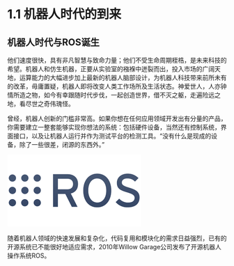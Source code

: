 # 1.1 机器人时代的到来

## 机器人时代与ROS诞生

他们速度很快，具有非凡智慧与致命力量；他们不受生命周期桎梏，是未来科技的希望。机器人和仿生机器，正要从实验室的襁褓中迸裂而出，投入市场的广阔天地，运算能力的大幅进步加上最新的机器人脑部设计，为机器人科技带来前所未有的改革，毋庸置疑，机器人即将改变人类工作场所及生活状态。神爱世人，人亦钟情所造之物，如今有幸跟随时代步伐，一起创造世界，借不灭之躯，走遍险远之地，看尽世之奇伟瑰怪。


曾经，机器人创新的门槛非常高。如果你想在任何应用领域开发出有分量的产品，你需要建立一整套能够实现你想法的系统：包括硬件设备，当然还有控制系统，界面接口，以及让机器人运行并作为测试平台的检测工具。“没有什么是现成的设备，除了一些很差，闭源的东西外。”

![机器人操作系统 Robot Operating System](../pics/ROS.png)

随着机器人领域的快速发展和复杂化，代码复用和模块化的需求日益强烈，已有的开源系统已不能很好地适应需求，2010年Willow Garage公司发布了开源机器人操作系统ROS。